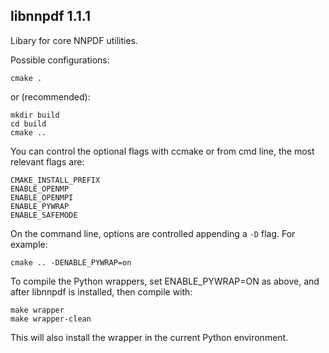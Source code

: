 libnnpdf 1.1.1
----------------------------

Libary for core NNPDF utilities.

Possible configurations:
```Shell
cmake .
```
or (recommended):
```Shell
mkdir build
cd build
cmake ..
```
You can control the optional flags with ccmake or from cmd line, the most relevant flags are:
```Shell
CMAKE_INSTALL_PREFIX
ENABLE_OPENMP
ENABLE_OPENMPI
ENABLE_PYWRAP
ENABLE_SAFEMODE
```

On the command line, options are controlled appending a `-D` flag. For
example:

```
cmake .. -DENABLE_PYWRAP=on
```

To compile the Python wrappers, set ENABLE_PYWRAP=ON as above, and
after libnnpdf is installed, then compile with:
```Shell
make wrapper
make wrapper-clean
```
This will also install the wrapper in the current Python environment.
